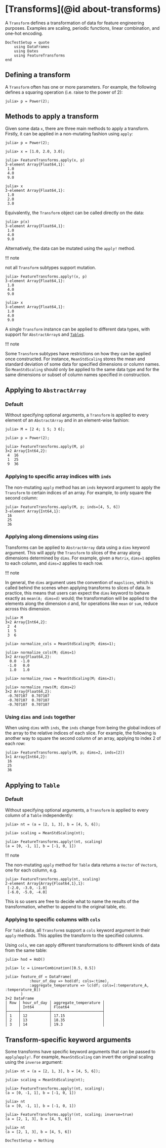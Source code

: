 # [Transforms](@id about-transforms)

A `Transform` defines a transformation of data for feature engineering purposes.
Examples are scaling, periodic functions, linear combination, and one-hot encoding.

```@meta
DocTestSetup = quote
    using DataFrames
    using Dates
    using FeatureTransforms
end
```

## Defining a transform

A `Transform` often has one or more parameters.
For example, the following defines a squaring operation (i.e. raise to the power of 2):

```julia-repl
julia> p = Power(2);
```

## Methods to apply a transform

Given some data `x`, there are three main methods to apply a transform.
Firstly, it can be applied in a non-mutating fashion using `apply`:

```jldoctest transforms
julia> p = Power(2);

julia> x = [1.0, 2.0, 3.0];

julia> FeatureTransforms.apply(x, p)
3-element Array{Float64,1}:
 1.0
 4.0
 9.0

julia> x
3-element Array{Float64,1}:
 1.0
 2.0
 3.0
```

Equivalently, the `Transform` object can be called directly on the data:

```jldoctest transforms
julia> p(x)
3-element Array{Float64,1}:
 1.0
 4.0
 9.0
```

Alternatively, the data can be mutated using the `apply!` method.

!!! note

  not all `Transform` subtypes support mutation.

```jldoctest transforms
julia> FeatureTransforms.apply!(x, p)
3-element Array{Float64,1}:
 1.0
 4.0
 9.0

julia> x
3-element Array{Float64,1}:
 1.0
 4.0
 9.0
```

A single `Transform` instance can be applied to different data types, with support for `AbstractArray`s and [`Table`s](https://github.com/JuliaData/Tables.jl).

!!! note

  Some `Transform` subtypes have restrictions on how they can be applied once constructed.
  For instance, `MeanStdScaling` stores the mean and standard deviation of some data for specified dimensions or column names.
  So `MeanStdScaling` should only be applied to the same data type and for the same dimensions or subset of column names specified in construction.

## Applying to `AbstractArray`

### Default

Without specifying optional arguments, a `Transform` is applied to every element of an `AbstractArray` and in an element-wise fashion:

```jldoctest transforms
julia> M = [2 4; 1 5; 3 6];

julia> p = Power(2);

julia> FeatureTransforms.apply(M, p)
3×2 Array{Int64,2}:
 4  16
 1  25
 9  36
```

### Applying to specific array indices with `inds`

The non-mutating `apply` method has an `inds` keyword argument to apply the `Transform` to certain indices of an array.
For example, to only square the second column:

```jldoctest transforms
julia> FeatureTransforms.apply(M, p; inds=[4, 5, 6])
3-element Array{Int64,1}:
 16
 25
 36
```

### Applying along dimensions using `dims`

Transforms can be applied to `AbstractArray` data using a `dims` keyword argument.
This will apply the `Transform` to slices of the array along dimensions determined by `dims`.
For example, given a `Matrix`, `dims=1` applies to each column, and `dims=2` applies
to each row.

!!! note

  In general, the `dims` argument uses the convention of `mapslices`, which is called behind the scenes when applying transforms to slices of data.
  In practice, this means that users can expect the `dims` keyword to behave exactly as `mean(A; dims=d)` would; the transformation will be applied to the elements along the dimension `d` and, for operations like `mean` or `sum`, reduce across this dimension.

```jldoctest transforms
julia> M
3×2 Array{Int64,2}:
 2  4
 1  5
 3  6

julia> normalize_cols = MeanStdScaling(M; dims=1);

julia> normalize_cols(M; dims=1)
3×2 Array{Float64,2}:
  0.0  -1.0
 -1.0   0.0
  1.0   1.0

julia> normalize_rows = MeanStdScaling(M; dims=2);

julia> normalize_rows(M; dims=2)
3×2 Array{Float64,2}:
 -0.707107  0.707107
 -0.707107  0.707107
 -0.707107  0.707107
```

### Using `dims` and `inds` together

When using `dims` with `inds`, the `inds` change from being the global indices of the array to the relative indices of each slice.
For example, the following is another way to square the second column of an array, applying to  index 2 of each row:

```jldoctest transforms
julia> FeatureTransforms.apply(M, p; dims=2, inds=[2])
3×1 Array{Int64,2}:
 16
 25
 36
```

## Applying to `Table`

### Default

Without specifying optional arguments, a `Transform` is applied to every column of a `Table` independently:

```jldoctest transforms
julia> nt = (a = [2, 1, 3], b = [4, 5, 6]);

julia> scaling = MeanStdScaling(nt);

julia> FeatureTransforms.apply!(nt, scaling)
(a = [0, -1, 1], b = [-1, 0, 1])
```

!!! note

  The non-mutating `apply` method for `Table` data returns a `Vector` of `Vector`s, one for each column, e.g.

  ```julia-repl
  julia> FeatureTransforms.apply(nt, scaling)
  2-element Array{Array{Float64,1},1}:
   [-2.0, -3.0, -1.0]
   [-6.0, -5.0, -4.0]
  ```

  This is so users are free to decide what to name the results of the transformation, whether to append to the original table, etc.

### Applying to specific columns with `cols`

For `Table` data, all `Transform`s support a `cols` keyword argument in their `apply` methods.
This applies the transform to the specified columns.

Using `cols`, we can apply different transformations to different kinds of data from the same table:

```jldoctest transforms
julia> hod = HoD()

julia> lc = LinearCombination([0.5, 0.5])

julia> feature_df = DataFrame(
           :hour_of_day => hod(df; cols=:time),
           :aggregate_temperature => lc(df; cols=[:temperature_A, :temperature_B])
       )
3×2 DataFrame
│ Row │ hour_of_day │ aggregate_temperature │
│     │ Int64       │ Float64               │
├─────┼─────────────┼───────────────────────┤
│ 1   │ 12          │ 17.15                 │
│ 2   │ 13          │ 18.35                 │
│ 3   │ 14          │ 19.3                  │
```

## Transform-specific keyword arguments

Some transforms have specific keyword arguments that can be passed to `apply`/`apply!`.
For example, `MeanStdScaling` can invert the original scaling using the `inverse` argument:

```jldoctest transforms
julia> nt = (a = [2, 1, 3], b = [4, 5, 6]);

julia> scaling = MeanStdScaling(nt);

julia> FeatureTransforms.apply!(nt, scaling);
(a = [0, -1, 1], b = [-1, 0, 1])

julia> nt
(a = [0, -1, 1], b = [-1, 0, 1])

julia> FeatureTransforms.apply!(nt, scaling; inverse=true)
(a = [2, 1, 3], b = [4, 5, 6])

julia> nt
(a = [2, 1, 3], b = [4, 5, 6])
```

```@meta
DocTestSetup = Nothing
```
